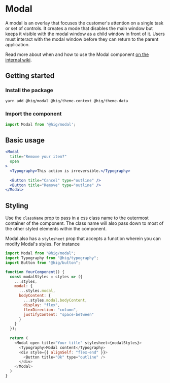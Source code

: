 # Modal

A modal is an overlay that focuses the customer's attention on a single task or set of controls. It creates a mode that disables the main window but keeps it visible with the modal window as a child window in front of it. Users must interact with the modal window before they can return to the parent application.

Read more about when and how to use the Modal component [on the internal wiki](https://hig.autodesk.com/web/components/modal-shells).


## Getting started

### Install the package

```bash
yarn add @hig/modal @hig/theme-context @hig/theme-data
```

### Import the component

```js
import Modal from '@hig/modal';
```

## Basic usage

```jsx
<Modal
  title="Remove your item?"
  open
>
  <Typography>This action is irreversible.</Typography>
  
  <Button title="Cancel" type="outline" />
  <Button title="Remove" type="outline" />
</Modal>
```

## Styling

Use the `className` prop to pass in a css class name to the outermost container of the component. The class name will also pass down to most of the other styled elements within the component.

Modal also has a `stylesheet` prop that accepts a function wherein you can modify Modal's styles. For instance

```js
import Modal from "@hig/modal";
import Typography from "@hig/typography";
import Button from "@hig/button";

function YourComponent() {
  const modalStyles = styles => ({
    ...styles,
    modal: {
      ...styles.modal,
      bodyContent: {
        ...styles.modal.bodyContent,
        display: "flex",
        flexDirection: "column",
        justifyContent: "space-between"
      }
    }
  });
                                      
  return (
    <Modal open title="Your title" stylesheet={modalStyles}>
      <Typography>Modal content</Typography>
      <div style={{ alignSelf: "flex-end" }}>
        <Button title="Ok" type="outline" />
      </div>
    </Modal>
  )
}
```
